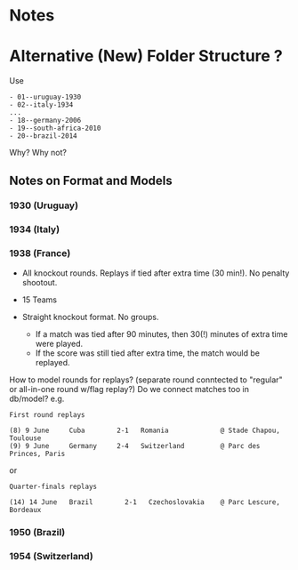 # Notes


# Alternative (New) Folder Structure ?

Use

~~~
- 01--uruguay-1930
- 02--italy-1934
...
- 18--germany-2006
- 19--south-africa-2010
- 20--brazil-2014
~~~

Why? Why not?


## Notes on Format and Models

### 1930 (Uruguay)

### 1934 (Italy)

### 1938 (France)

- All knockout rounds. Replays if tied after extra time (30 min!). No penalty shootout.

- 15 Teams
- Straight knockout format. No groups.
    - If a match was tied after 90 minutes, then 30(!) minutes of extra time were played.
    - If the score was still tied after extra time, the match would be replayed.

How to model rounds for replays?  (separate round conntected to "regular" or all-in-one round w/flag replay?)
Do we connect matches too in db/model? e.g.

~~~~
First round replays

(8) 9 June     Cuba        2-1   Romania             @ Stade Chapou, Toulouse
(9) 9 June     Germany     2-4   Switzerland         @ Parc des Princes, Paris
~~~~

or

~~~~
Quarter-finals replays

(14) 14 June   Brazil        2-1   Czechoslovakia    @ Parc Lescure, Bordeaux
~~~~

### 1950 (Brazil)

### 1954 (Switzerland)

